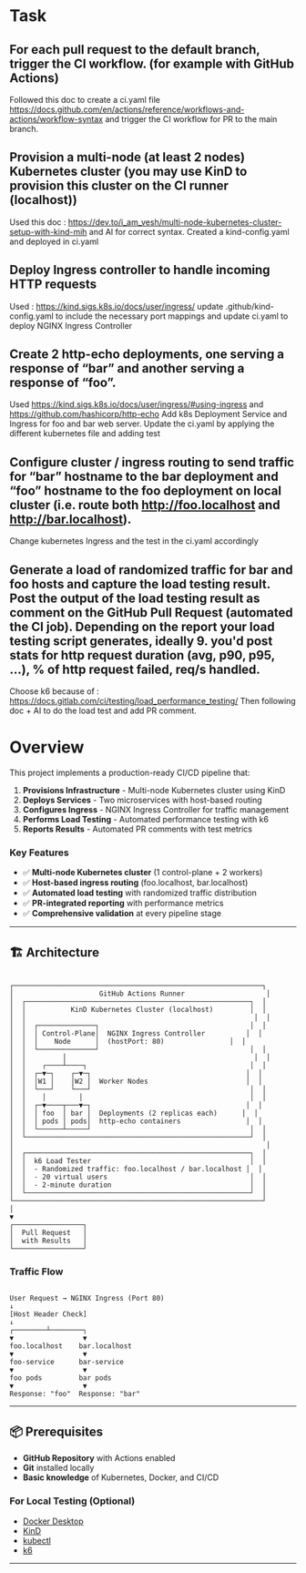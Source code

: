 # Task

## For each pull request to the default branch, trigger the CI workflow. (for example with GitHub Actions)

Followed this doc to create a ci.yaml file https://docs.github.com/en/actions/reference/workflows-and-actions/workflow-syntax and trigger the CI workflow for PR to the main branch.

## Provision a multi-node (at least 2 nodes) Kubernetes cluster (you may use KinD to provision this cluster on the CI runner (localhost))

Used this doc : https://dev.to/i_am_vesh/multi-node-kubernetes-cluster-setup-with-kind-mih and AI for correct syntax.
Created a kind-config.yaml and deployed in ci.yaml

## Deploy Ingress controller to handle incoming HTTP requests
   
Used : https://kind.sigs.k8s.io/docs/user/ingress/
update .github/kind-config.yaml to include the necessary port mappings and update ci.yaml to deploy NGINX Ingress Controller
   
## Create 2 http-echo deployments, one serving a response of “bar” and another serving a response of “foo”.

Used https://kind.sigs.k8s.io/docs/user/ingress/#using-ingress and https://github.com/hashicorp/http-echo
Add k8s Deployment Service and Ingress for foo and bar web server. Update the ci.yaml by applying the different kubernetes file and adding test
   
## Configure cluster / ingress routing to send traffic for “bar” hostname to the bar deployment and “foo” hostname to the foo deployment on local cluster (i.e. route both http://foo.localhost and http://bar.localhost).

Change kubernetes Ingress and the test in the ci.yaml accordingly

## Generate a load of randomized traffic for bar and foo hosts and capture the load testing result. Post the output of the load testing result as comment on the GitHub Pull Request (automated the CI job). Depending on the report your load testing script generates, ideally 9. you'd post stats for http request duration (avg, p90, p95, ...), % of http request failed, req/s handled.

Choose k6 because of : https://docs.gitlab.com/ci/testing/load_performance_testing/
Then following doc + AI to do the load test and add PR comment.

# Overview

This project implements a production-ready CI/CD pipeline that:

1. **Provisions Infrastructure** - Multi-node Kubernetes cluster using KinD
2. **Deploys Services** - Two microservices with host-based routing
3. **Configures Ingress** - NGINX Ingress Controller for traffic management
4. **Performs Load Testing** - Automated performance testing with k6
5. **Reports Results** - Automated PR comments with test metrics

### Key Features

- ✅ **Multi-node Kubernetes cluster** (1 control-plane + 2 workers)
- ✅ **Host-based ingress routing** (foo.localhost, bar.localhost)
- ✅ **Automated load testing** with randomized traffic distribution
- ✅ **PR-integrated reporting** with performance metrics
- ✅ **Comprehensive validation** at every pipeline stage

---

## 🏗️ Architecture

```

┌─────────────────────────────────────────────────────────────┐
│                     GitHub Actions Runner                    │
│  ┌───────────────────────────────────────────────────────┐  │
│  │           KinD Kubernetes Cluster (localhost)         │  │
│  │                                                        │  │
│  │  ┌──────────────┐                                     │  │
│  │  │ Control-Plane│  NGINX Ingress Controller          │  │
│  │  │    Node      │  (hostPort: 80)                │  │
│  │  └──────────────┘                                     │  │
│  │         │                                              │  │
│  │    ┌────┴────┐                                        │  │
│  │  ┌─▼─┐    ┌─▼─┐                                      │  │
│  │  │W1 │    │W2 │  Worker Nodes                        │  │
│  │  └───┘    └───┘                                       │  │
│  │    │        │                                         │  │
│  │  ┌─▼────┬───▼─┐                                      │  │
│  │  │ foo  │ bar │  Deployments (2 replicas each)      │  │
│  │  │ pods │ pods│  http-echo containers                │  │
│  │  └──────┴─────┘                                       │  │
│  └───────────────────────────────────────────────────────┘  │
│                                                              │
│  ┌───────────────────────────────────────────────────────┐  │
│  │  k6 Load Tester                                       │  │
│  │  - Randomized traffic: foo.localhost / bar.localhost │  │
│  │  - 20 virtual users                                   │  │
│  │  - 2-minute duration                                  │  │
│  └───────────────────────────────────────────────────────┘  │
└─────────────────────────────────────────────────────────────┘
│
▼
┌─────────────────┐
│  Pull Request   │
│  with Results   │
└─────────────────┘

```

### Traffic Flow

```

User Request → NGINX Ingress (Port 80)
↓
[Host Header Check]
↓
┌────────┴────────┐
▼                 ▼
foo.localhost    bar.localhost
▼                 ▼
foo-service      bar-service
▼                 ▼
foo pods         bar pods
▼                 ▼
Response: "foo"  Response: "bar"

```

---

## 📦 Prerequisites

- **GitHub Repository** with Actions enabled
- **Git** installed locally
- **Basic knowledge** of Kubernetes, Docker, and CI/CD

### For Local Testing (Optional)

- [Docker Desktop](https://www.docker.com/products/docker-desktop/)
- [KinD](https://kind.sigs.k8s.io/docs/user/quick-start/)
- [kubectl](https://kubernetes.io/docs/tasks/tools/)
- [k6](https://k6.io/docs/get-started/installation/)

---
